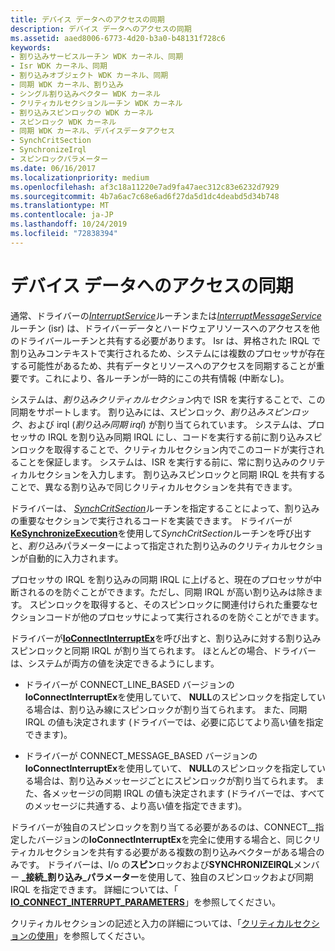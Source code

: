 ```yaml
---
title: デバイス データへのアクセスの同期
description: デバイス データへのアクセスの同期
ms.assetid: aaed8006-6773-4d20-b3a0-b48131f728c6
keywords:
- 割り込みサービスルーチン WDK カーネル、同期
- Isr WDK カーネル、同期
- 割り込みオブジェクト WDK カーネル、同期
- 同期 WDK カーネル、割り込み
- シングル割り込みベクター WDK カーネル
- クリティカルセクションルーチン WDK カーネル
- 割り込みスピンロックの WDK カーネル
- スピンロック WDK カーネル
- 同期 WDK カーネル、デバイスデータアクセス
- SynchCritSection
- SynchronizeIrql
- スピンロックパラメーター
ms.date: 06/16/2017
ms.localizationpriority: medium
ms.openlocfilehash: af3c18a11220e7ad9fa47aec312c83e6232d7929
ms.sourcegitcommit: 4b7a6ac7c68e6ad6f27da5d1dc4deabd5d34b748
ms.translationtype: MT
ms.contentlocale: ja-JP
ms.lasthandoff: 10/24/2019
ms.locfileid: "72838394"
---
```

# <a name="synchronizing-access-to-device-data"></a>デバイス データへのアクセスの同期





通常、ドライバーの[*InterruptService*](https://docs.microsoft.com/windows-hardware/drivers/ddi/wdm/nc-wdm-kservice_routine)ルーチンまたは[*InterruptMessageService*](https://docs.microsoft.com/windows-hardware/drivers/ddi/wdm/nc-wdm-kmessage_service_routine)ルーチン (isr) は、ドライバーデータとハードウェアリソースへのアクセスを他のドライバールーチンと共有する必要があります。 Isr は、昇格された IRQL で割り込みコンテキストで実行されるため、システムには複数のプロセッサが存在する可能性があるため、共有データとリソースへのアクセスを同期することが重要です。これにより、各ルーチンが一時的にこの共有情報 (中断なし)。

システムは、*割り込みクリティカルセクション*内で ISR を実行することで、この同期をサポートします。 割り込みには、スピンロック、*割り込みスピンロック*、および irql (*割り込み同期 irql*) が割り当てられています。 システムは、プロセッサの IRQL を割り込み同期 IRQL にし、コードを実行する前に割り込みスピンロックを取得することで、クリティカルセクション内でこのコードが実行されることを保証します。 システムは、ISR を実行する前に、常に割り込みのクリティカルセクションを入力します。 割り込みスピンロックと同期 IRQL を共有することで、異なる割り込みで同じクリティカルセクションを共有できます。

ドライバーは、 [*SynchCritSection*](https://docs.microsoft.com/windows-hardware/drivers/ddi/wdm/nc-wdm-ksynchronize_routine)ルーチンを指定することによって、割り込みの重要なセクションで実行されるコードを実装できます。 ドライバーが[**KeSynchronizeExecution**](https://docs.microsoft.com/windows-hardware/drivers/ddi/wdm/nf-wdm-kesynchronizeexecution)を使用して*SynchCritSection*ルーチンを呼び出すと、*割り込み*パラメーターによって指定された割り込みのクリティカルセクションが自動的に入力されます。

プロセッサの IRQL を割り込みの同期 IRQL に上げると、現在のプロセッサが中断されるのを防ぐことができます。ただし、同期 IRQL が高い割り込みは除きます。 スピンロックを取得すると、そのスピンロックに関連付けられた重要なセクションコードが他のプロセッサによって実行されるのを防ぐことができます。

ドライバーが[**IoConnectInterruptEx**](https://docs.microsoft.com/windows-hardware/drivers/ddi/wdm/nf-wdm-ioconnectinterruptex)を呼び出すと、割り込みに対する割り込みスピンロックと同期 IRQL が割り当てられます。 ほとんどの場合、ドライバーは、システムが両方の値を決定できるようにします。

-   ドライバーが CONNECT\_LINE\_BASED バージョンの**IoConnectInterruptEx**を使用していて、 **NULL**のスピンロックを指定している場合は、割り込み線にスピンロックが割り当てられます。 また、同期 IRQL の値も決定されます (ドライバーでは、必要に応じてより高い値を指定できます)。

-   ドライバーが CONNECT\_MESSAGE\_BASED バージョンの**IoConnectInterruptEx**を使用していて、 **NULL**のスピンロックを指定している場合は、割り込みメッセージごとにスピンロックが割り当てられます。 また、各メッセージの同期 IRQL の値も決定されます (ドライバーでは、すべてのメッセージに共通する、より高い値を指定できます)。


ドライバーが独自のスピンロックを割り当てる必要があるのは、CONNECT\_\_指定したバージョンの**IoConnectInterruptEx**を完全に使用する場合と、同じクリティカルセクションを共有する必要がある複数の割り込みベクターがある場合のみです。 ドライバーは、I/o の**スピン**ロックおよび**SYNCHRONIZEIRQL**メンバー **\_接続\_割り込み\_パラメーター**を使用して、独自のスピンロックおよび同期 IRQL を指定できます。 詳細については、「 [**IO\_CONNECT\_INTERRUPT\_PARAMETERS**](https://docs.microsoft.com/windows-hardware/drivers/ddi/wdm/ns-wdm-_io_connect_interrupt_parameters)」を参照してください。

クリティカルセクションの記述と入力の詳細については、「[クリティカルセクションの使用](using-critical-sections.md)」を参照してください。

 

 




